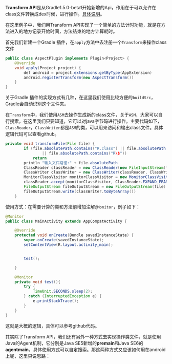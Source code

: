 **Transform API**是从Gradle1.5.0-beta1开始新增的Api，作用在于可以允许在class文件转换成dex时候，进行操作。[具体说明](http://tools.android.com/tech-docs/new-build-system/transform-api)。

在这里例子中，我们用Transform API实现了一个简单的方法计时功能，就是在方法进入的地方记录开始时间，方法结束的地方计算耗时。

首先我们新建一个Gradle 插件，在`apply`方法中去注册一个`Transform`来操作class文件

``` java
public class AspectPlugin implements Plugin<Project> {
    @Override
    void apply(Project project) {
        def android = project.extensions.getByType(AppExtension)
        android.registerTransform(new AspectTransform())
    }
}
```

关于Gradle 插件的实现方式有几种，在这里我们使用比较方便的`buildSrc`，Gradle会自动识别这个文件夹。

在`Transform`中，我们使用`ASM`去操作生成新的class文件，关于`ASM`，大家可以自行搜索，在这里我们只要知道，它可以对java字节码进行操作。主要代码如下，`ClassReader`，`ClassWriter`都是`ASM`的类，可以用来访问和输出class文件。具体逻辑代码可以查看github。

``` java
private void transformFile(File file) {
        if (file.absolutePath.contains("R.class") || file.absolutePath.contains('BuildConfig.class')
                || file.absolutePath.contains("R\$"))
            return
        println "输入文件路径:" + file.absolutePath
        ClassReader classReader = new ClassReader(new FileInputStream(file))
        ClassWriter classWriter = new ClassWriter(classReader, ClassWriter.COMPUTE_MAXS)
        MonitorClassVisitor monitorClassVisitor = new MonitorClassVisitor(Opcodes.ASM5, classWriter)
        classReader.accept(monitorClassVisitor, ClassReader.EXPAND_FRAMES)
        FileOutputStream fileOutputStream = new FileOutputStream(file)
        fileOutputStream.write(classWriter.toByteArray())
    }
```

使用方式：在需要计算的类和方法前增加注解`@Monitor`，例子如下：

``` java
@Monitor
public class MainActivity extends AppCompatActivity {

    @Override
    protected void onCreate(Bundle savedInstanceState) {
        super.onCreate(savedInstanceState);
        setContentView(R.layout.activity_main);


        test();

    }

    @Monitor
    private void test(){
        try {
            TimeUnit.SECONDS.sleep(2);
        } catch (InterruptedException e) {
            e.printStackTrace();
        }
    }
}
```

这就是大概的逻辑，具体可以参考github代码。

其实除了Transform API，我们还有另外一种方式去实现操作类文件，就是使用Java的Agent机制，它分别是Java SE5新增的**premain**和Java SE6的**agentmain**，具体使用方式可以自定搜索。那这两种方式又应该如何用在android上呢，这里只说思路：